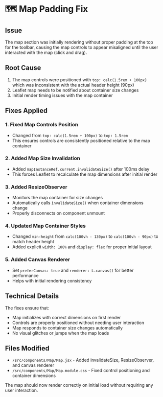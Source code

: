 # 🗺️ Map Padding Fix

## Issue
The map section was initially rendering without proper padding at the top for the toolbar, causing the map controls to appear misaligned until the user interacted with the map (click and drag).

## Root Cause
1. The map controls were positioned with `top: calc(1.5rem + 100px)` which was inconsistent with the actual header height (90px)
2. Leaflet map needs to be notified about container size changes
3. Initial render timing issues with the map container

## Fixes Applied

### 1. **Fixed Map Controls Position**
- Changed from `top: calc(1.5rem + 100px)` to `top: 1.5rem`
- This ensures controls are consistently positioned relative to the map container

### 2. **Added Map Size Invalidation**
- Added `mapInstanceRef.current.invalidateSize()` after 100ms delay
- This forces Leaflet to recalculate the map dimensions after initial render

### 3. **Added ResizeObserver**
- Monitors the map container for size changes
- Automatically calls `invalidateSize()` when container dimensions change
- Properly disconnects on component unmount

### 4. **Updated Map Container Styles**
- Changed `min-height` from `calc(100vh - 130px)` to `calc(100vh - 90px)` to match header height
- Added explicit `width: 100%` and `display: flex` for proper initial layout

### 5. **Added Canvas Renderer**
- Set `preferCanvas: true` and `renderer: L.canvas()` for better performance
- Helps with initial rendering consistency

## Technical Details

The fixes ensure that:
- Map initializes with correct dimensions on first render
- Controls are properly positioned without needing user interaction
- Map responds to container size changes automatically
- No visual glitches or jumps when the map loads

## Files Modified
- `/src/components/Map/Map.jsx` - Added invalidateSize, ResizeObserver, and canvas renderer
- `/src/components/Map/Map.module.css` - Fixed control positioning and container dimensions

The map should now render correctly on initial load without requiring any user interaction.